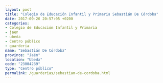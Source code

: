 ```yaml
---
layout: post
title: "Colegio de Educación Infantil y Primaria Sebastián De Córdoba"
date: 2017-09-20 20:57:05 +0200
categories:
- Colegio de Educación Infantil y Primaria
- jaen
- ubeda
- Centro público
- guarderia
name: "Sebastián De Córdoba"
province: "Jaén"
location: "Ubeda"
code: "23004239"
type: "Centro público"
permalink: /guarderias/sebastian-de-cordoba.html
---
```

